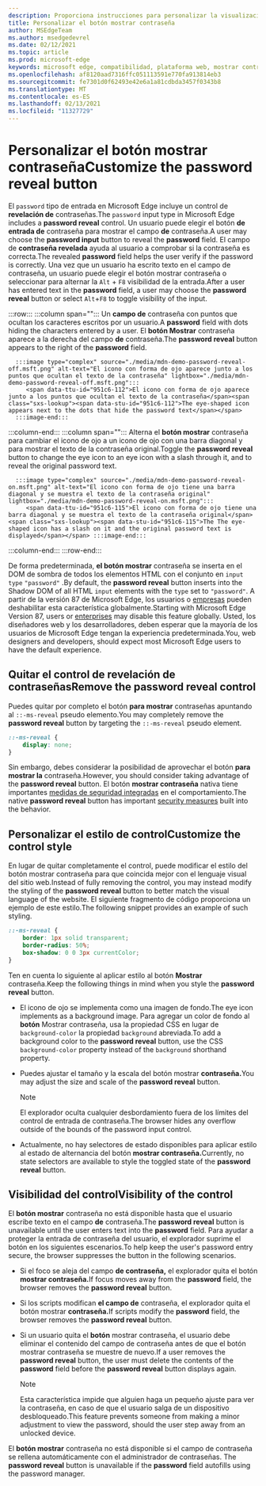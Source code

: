 ```yaml
---
description: Proporciona instrucciones para personalizar la visualización del botón mostrar contraseñas
title: Personalizar el botón mostrar contraseña
author: MSEdgeTeam
ms.author: msedgedevrel
ms.date: 02/12/2021
ms.topic: article
ms.prod: microsoft-edge
keywords: microsoft edge, compatibilidad, plataforma web, mostrar contraseña, icono de ojo
ms.openlocfilehash: af8120aad7316ffc051113591e770fa913814eb3
ms.sourcegitcommit: fe7301d0f62493e42e6a1a81cdbda3457f0343b8
ms.translationtype: MT
ms.contentlocale: es-ES
ms.lasthandoff: 02/13/2021
ms.locfileid: "11327729"
---
```

# <span data-ttu-id="951c6-104">Personalizar el botón mostrar contraseña</span><span class="sxs-lookup"><span data-stu-id="951c6-104">Customize the password reveal button</span></span>  

<span data-ttu-id="951c6-105">El `password` tipo de entrada en Microsoft Edge incluye un control de **revelación de** contraseñas.</span><span class="sxs-lookup"><span data-stu-id="951c6-105">The `password` input type in Microsoft Edge includes a **password reveal** control.</span></span>  <span data-ttu-id="951c6-106">Un usuario puede elegir el botón **de entrada de** contraseña para mostrar el campo **de** contraseña.</span><span class="sxs-lookup"><span data-stu-id="951c6-106">A user may choose the **password input** button to reveal the **password** field.</span></span>  <span data-ttu-id="951c6-107">El campo de **contraseña revelada** ayuda al usuario a comprobar si la contraseña es correcta.</span><span class="sxs-lookup"><span data-stu-id="951c6-107">The revealed **password** field helps the user verify if the password is correctly.</span></span>  <span data-ttu-id="951c6-108">Una vez que un  usuario ha escrito texto  en el campo de contraseña, un usuario puede elegir el botón mostrar contraseña o seleccionar para alternar la `Alt` + `F8` visibilidad de la entrada.</span><span class="sxs-lookup"><span data-stu-id="951c6-108">After a user has entered text in the **password** field, a user may choose the **password reveal** button or select `Alt`+`F8` to toggle visibility of the input.</span></span>  

:::row:::
   :::column span="":::
      <span data-ttu-id="951c6-109">Un **campo de** contraseña con puntos que ocultan los caracteres escritos por un usuario.</span><span class="sxs-lookup"><span data-stu-id="951c6-109">A **password** field with dots hiding the characters entered by a user.</span></span>  <span data-ttu-id="951c6-110">El **botón Mostrar** contraseña aparece a la derecha del campo **de** contraseña.</span><span class="sxs-lookup"><span data-stu-id="951c6-110">The **password reveal** button appears to the right of the **password** field.</span></span>
      
      :::image type="complex" source="./media/mdn-demo-password-reveal-off.msft.png" alt-text="El icono con forma de ojo aparece junto a los puntos que ocultan el texto de la contraseña" lightbox="./media/mdn-demo-password-reveal-off.msft.png":::
         <span data-ttu-id="951c6-112">El icono con forma de ojo aparece junto a los puntos que ocultan el texto de la contraseña</span><span class="sxs-lookup"><span data-stu-id="951c6-112">The eye-shaped icon appears next to the dots that hide the password text</span></span>  
      :::image-end:::  
   :::column-end:::
   :::column span="":::
      <span data-ttu-id="951c6-113">Alterna el **botón mostrar** contraseña para cambiar el icono de ojo a un icono de ojo con una barra diagonal y para mostrar el texto de la contraseña original.</span><span class="sxs-lookup"><span data-stu-id="951c6-113">Toggle the **password reveal** button to change the eye icon to an eye icon with a slash through it, and to reveal the original password text.</span></span>  
      
      :::image type="complex" source="./media/mdn-demo-password-reveal-on.msft.png" alt-text="El icono con forma de ojo tiene una barra diagonal y se muestra el texto de la contraseña original" lightbox="./media/mdn-demo-password-reveal-on.msft.png":::
         <span data-ttu-id="951c6-115">El icono con forma de ojo tiene una barra diagonal y se muestra el texto de la contraseña original</span><span class="sxs-lookup"><span data-stu-id="951c6-115">The The eye-shaped icon has a slash on it and the original password text is displayed</span></span> :::image-end:::  
   :::column-end:::
:::row-end:::  

<span data-ttu-id="951c6-116">De forma predeterminada, **el botón mostrar** contraseña se inserta en el DOM de sombra de todos los elementos HTML con el conjunto en `input` `type` `"password"` .</span><span class="sxs-lookup"><span data-stu-id="951c6-116">By default, the **password reveal** button inserts into the Shadow DOM of all HTML `input` elements with the `type` set to `"password"`.</span></span>  <span data-ttu-id="951c6-117">A partir de la versión 87 de Microsoft Edge, los usuarios o [empresas][DeployedgeMicrosoftEdgePoliciesPasswordrevealenabled] pueden deshabilitar esta característica globalmente.</span><span class="sxs-lookup"><span data-stu-id="951c6-117">Starting with Microsoft Edge Version 87, users or [enterprises][DeployedgeMicrosoftEdgePoliciesPasswordrevealenabled] may disable this feature globally.</span></span>  <span data-ttu-id="951c6-118">Usted, los diseñadores web y los desarrolladores, deben esperar que la mayoría de los usuarios de Microsoft Edge tengan la experiencia predeterminada.</span><span class="sxs-lookup"><span data-stu-id="951c6-118">You, web designers and developers, should expect most Microsoft Edge users to have the default experience.</span></span>  

## <span data-ttu-id="951c6-119">Quitar el control de revelación de contraseñas</span><span class="sxs-lookup"><span data-stu-id="951c6-119">Remove the password reveal control</span></span>  

<span data-ttu-id="951c6-120">Puedes quitar por completo el botón **para mostrar** contraseñas apuntando al `::-ms-reveal` pseudo elemento.</span><span class="sxs-lookup"><span data-stu-id="951c6-120">You may completely remove the **password reveal** button by targeting the `::-ms-reveal` pseudo element.</span></span>  

```css
::-ms-reveal {
    display: none;
}
```  

<span data-ttu-id="951c6-121">Sin embargo, debes considerar la posibilidad de aprovechar el botón **para mostrar la** contraseña.</span><span class="sxs-lookup"><span data-stu-id="951c6-121">However, you should consider taking advantage of the **password reveal** button.</span></span>  <span data-ttu-id="951c6-122">El botón **mostrar contraseña** nativa tiene importantes [medidas de seguridad integradas](#visibility-of-the-control) en el comportamiento.</span><span class="sxs-lookup"><span data-stu-id="951c6-122">The native **password reveal** button has important [security measures](#visibility-of-the-control) built into the behavior.</span></span>  

## <span data-ttu-id="951c6-123">Personalizar el estilo de control</span><span class="sxs-lookup"><span data-stu-id="951c6-123">Customize the control style</span></span>  

<span data-ttu-id="951c6-124">En lugar de quitar completamente el control, puede  modificar el estilo del botón mostrar contraseña para que coincida mejor con el lenguaje visual del sitio web.</span><span class="sxs-lookup"><span data-stu-id="951c6-124">Instead of fully removing the control, you may instead modify the styling of the **password reveal** button to better match the visual language of the website.</span></span>  <span data-ttu-id="951c6-125">El siguiente fragmento de código proporciona un ejemplo de este estilo.</span><span class="sxs-lookup"><span data-stu-id="951c6-125">The following snippet provides an example of such styling.</span></span>  

```css
::-ms-reveal {
    border: 1px solid transparent;
    border-radius: 50%;
    box-shadow: 0 0 3px currentColor;
}
```  

<span data-ttu-id="951c6-126">Ten en cuenta lo siguiente al aplicar estilo al botón **Mostrar** contraseña.</span><span class="sxs-lookup"><span data-stu-id="951c6-126">Keep the following things in mind when you style the **password reveal** button.</span></span>  

*   <span data-ttu-id="951c6-127">El icono de ojo se implementa como una imagen de fondo.</span><span class="sxs-lookup"><span data-stu-id="951c6-127">The eye icon implements as a background image.</span></span>  <span data-ttu-id="951c6-128">Para agregar un color de fondo al **botón** Mostrar contraseña, usa la propiedad CSS en lugar de `background-color` la propiedad `background` abreviada.</span><span class="sxs-lookup"><span data-stu-id="951c6-128">To add a background color to the **password reveal** button, use the CSS `background-color` property instead of the `background` shorthand property.</span></span>  
*   <span data-ttu-id="951c6-129">Puedes ajustar el tamaño y la escala del botón mostrar **contraseña.**</span><span class="sxs-lookup"><span data-stu-id="951c6-129">You may adjust the size and scale of the **password reveal** button.</span></span>  
    
    > [!NOTE]
    ><span data-ttu-id="951c6-130">El explorador oculta cualquier desbordamiento fuera de los límites del control de entrada de contraseña.</span><span class="sxs-lookup"><span data-stu-id="951c6-130">The browser hides any overflow outside of the bounds of the password input control.</span></span>  
    
*   <span data-ttu-id="951c6-131">Actualmente, no hay selectores de estado disponibles para aplicar estilo al estado de alternancia del botón **mostrar contraseña.**</span><span class="sxs-lookup"><span data-stu-id="951c6-131">Currently, no state selectors are available to style the toggled state of the **password reveal** button.</span></span>  
    
## <span data-ttu-id="951c6-132">Visibilidad del control</span><span class="sxs-lookup"><span data-stu-id="951c6-132">Visibility of the control</span></span>  

<span data-ttu-id="951c6-133">El **botón mostrar** contraseña no está disponible hasta que el usuario escribe texto en el campo **de** contraseña.</span><span class="sxs-lookup"><span data-stu-id="951c6-133">The **password reveal** button is unavailable until the user enters text into the **password** field.</span></span>  <span data-ttu-id="951c6-134">Para ayudar a proteger la entrada de contraseña del usuario, el explorador suprime el botón en los siguientes escenarios.</span><span class="sxs-lookup"><span data-stu-id="951c6-134">To help keep the user's password entry secure, the browser suppresses the button in the following scenarios.</span></span>

*   <span data-ttu-id="951c6-135">Si el foco se aleja del campo **de contraseña,** el explorador quita el botón **mostrar contraseña.**</span><span class="sxs-lookup"><span data-stu-id="951c6-135">If focus moves away from the **password** field, the browser removes the **password reveal** button.</span></span>  
*   <span data-ttu-id="951c6-136">Si los scripts modifican **el campo de** contraseña, el explorador quita el botón mostrar **contraseña.**</span><span class="sxs-lookup"><span data-stu-id="951c6-136">If scripts modify the **password** field, the browser removes the **password reveal** button.</span></span>  
*   <span data-ttu-id="951c6-137">Si un usuario quita el **botón** mostrar contraseña, el  usuario debe  eliminar el contenido del campo de contraseña antes de que el botón mostrar contraseña se muestre de nuevo.</span><span class="sxs-lookup"><span data-stu-id="951c6-137">If a user removes the **password reveal** button, the user must delete the contents of the **password** field before the **password reveal** button displays again.</span></span>  
    
    > [!NOTE]
    > <span data-ttu-id="951c6-138">Esta característica impide que alguien haga un pequeño ajuste para ver la contraseña, en caso de que el usuario salga de un dispositivo desbloqueado.</span><span class="sxs-lookup"><span data-stu-id="951c6-138">This feature prevents someone from making a minor adjustment to view the password, should the user step away from an unlocked device.</span></span>
    
<span data-ttu-id="951c6-139">El **botón mostrar** contraseña no está disponible si el campo de contraseña se rellena automáticamente con el administrador de contraseñas. </span><span class="sxs-lookup"><span data-stu-id="951c6-139">The **password reveal** button is unavailable if the **password** field autofills using the password manager.</span></span>  

<!-- links -->  

[DeployedgeMicrosoftEdgePoliciesPasswordrevealenabled]: /deployedge/microsoft-edge-policies#passwordrevealenabled "PasswordRevealEnabled - Microsoft Edge - Directivas | Microsoft Docs"  
